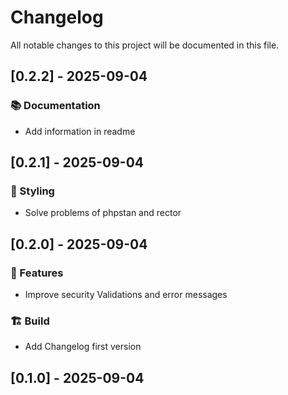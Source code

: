 # Changelog

All notable changes to this project will be documented in this file.

## [0.2.2] - 2025-09-04

### 📚 Documentation

- Add information in readme

## [0.2.1] - 2025-09-04

### 🎨 Styling

- Solve problems of phpstan and rector

## [0.2.0] - 2025-09-04

### 🚀 Features

- Improve security Validations and error messages

### 🏗️ Build

- Add Changelog first version

## [0.1.0] - 2025-09-04

